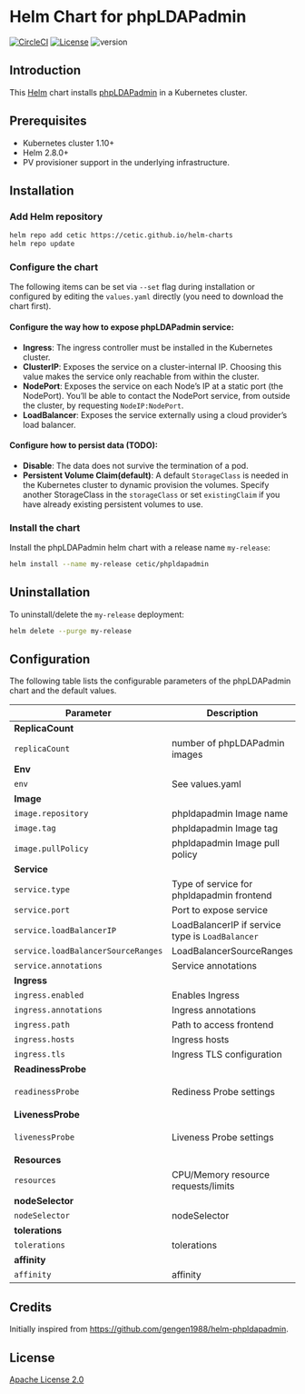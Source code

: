 # Helm Chart for phpLDAPadmin

[![CircleCI](https://circleci.com/gh/cetic/helm-phpLDAPadmin.svg?style=svg)](https://circleci.com/gh/cetic/helm-phpLDAPadmin/tree/master) [![License](https://img.shields.io/badge/License-Apache%202.0-blue.svg)](https://opensource.org/licenses/Apache-2.0) ![version](https://img.shields.io/github/tag/cetic/helm-phpLDAPadmin.svg?label=release)

## Introduction

This [Helm](https://github.com/kubernetes/helm) chart installs [phpLDAPadmin](http://phpldapadmin.sourceforge.net/wiki/index.php/Main_Page) in a Kubernetes cluster.

## Prerequisites

- Kubernetes cluster 1.10+
- Helm 2.8.0+
- PV provisioner support in the underlying infrastructure.

## Installation

### Add Helm repository

```bash
helm repo add cetic https://cetic.github.io/helm-charts
helm repo update
```

### Configure the chart

The following items can be set via `--set` flag during installation or configured by editing the `values.yaml` directly (you need to download the chart first).

#### Configure the way how to expose phpLDAPadmin service:

- **Ingress**: The ingress controller must be installed in the Kubernetes cluster.
- **ClusterIP**: Exposes the service on a cluster-internal IP. Choosing this value makes the service only reachable from within the cluster.
- **NodePort**: Exposes the service on each Node’s IP at a static port (the NodePort). You’ll be able to contact the NodePort service, from outside the cluster, by requesting `NodeIP:NodePort`.
- **LoadBalancer**: Exposes the service externally using a cloud provider’s load balancer.

#### Configure how to persist data (TODO):

- **Disable**: The data does not survive the termination of a pod.
- **Persistent Volume Claim(default)**: A default `StorageClass` is needed in the Kubernetes cluster to dynamic provision the volumes. Specify another StorageClass in the `storageClass` or set `existingClaim` if you have already existing persistent volumes to use.

### Install the chart

Install the phpLDAPadmin helm chart with a release name `my-release`:

```bash
helm install --name my-release cetic/phpldapadmin
```

## Uninstallation

To uninstall/delete the `my-release` deployment:

```bash
helm delete --purge my-release
```

## Configuration

The following table lists the configurable parameters of the phpLDAPadmin chart and the default values.

| Parameter                                                                   | Description                                                                                                        | Default                         |
| --------------------------------------------------------------------------- | -------------------------------------------------------------------------------------------------------------------| ------------------------------- |
| **ReplicaCount**                                                            |
| `replicaCount`                                                              | number of phpLDAPadmin images                                                                                               | `1`      |
| **Env**                                                                     |
| `env`                                                                       | See values.yaml                                                                                                           | `nil`      |
| **Image**                                                                   |
| `image.repository`                                                          | phpldapadmin Image name                                                                                                 | `osixia/phpldapadmin`      |
| `image.tag`                                                                 | phpldapadmin Image tag                                                                                                  | `0.7.1`                    |
| `image.pullPolicy`                                                          | phpldapadmin Image pull policy                                                                                          | `IfNotPresent`             |
| **Service**                                                                 |
| `service.type`                                                              | Type of service for phpldapadmin frontend                                                                               | `LoadBalancer`             |
| `service.port`                                                              | Port to expose service                                                                                             | `80`                            |
| `service.loadBalancerIP`                                                    | LoadBalancerIP if service type is `LoadBalancer`                                                                   | `nil`                           |
| `service.loadBalancerSourceRanges`                                          | LoadBalancerSourceRanges                                                                                           | `nil`                           |
| `service.annotations`                                                       | Service annotations                                                                                                | `{}`                            |
| **Ingress**                                                                 |
| `ingress.enabled`                                                           | Enables Ingress                                                                                                    | `false`                         |
| `ingress.annotations`                                                       | Ingress annotations                                                                                                | `{}`                            |
| `ingress.path`                                                              | Path to access frontend                                                                                            | `/`                             |
| `ingress.hosts`                                                             | Ingress hosts                                                                                                      | `nil`                           |
| `ingress.tls`                                                               | Ingress TLS configuration                                                                                          | `[]`                            |
| **ReadinessProbe**                                                          |
| `readinessProbe`                                                            | Rediness Probe settings                                                                                            | `{ "httpGet": { "path": "/", "port": http }}`|
| **LivenessProbe**                                                           |
| `livenessProbe`                                                             | Liveness Probe settings                                                                                            | `{ "httpGet": { "path": "/", "port": http }}`|
| **Resources**                                                               |
| `resources`                                                                 | CPU/Memory resource requests/limits                                                                                | `{}`                            |
| **nodeSelector**                                                            |
| `nodeSelector`                                                              | nodeSelector                                                                                                       | `{}`                            |
| **tolerations**                                                             |
| `tolerations`                                                               | tolerations                                                                                                        | `{}`                            |
| **affinity**                                                                |
| `affinity`                                                                  | affinity                                                                                                           | `{}`                            |

## Credits

Initially inspired from https://github.com/gengen1988/helm-phpldapadmin.

## License

[Apache License 2.0](/LICENSE)
